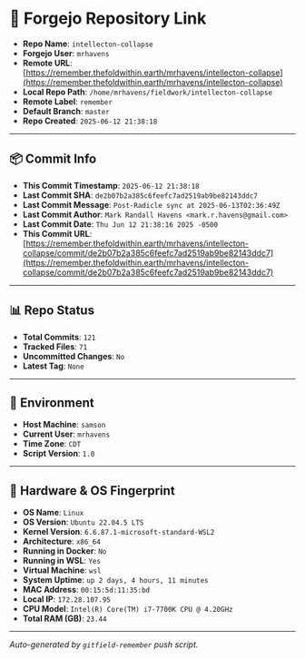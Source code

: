 # 🔗 Forgejo Repository Link

- **Repo Name**: `intellecton-collapse`
- **Forgejo User**: `mrhavens`
- **Remote URL**: [https://remember.thefoldwithin.earth/mrhavens/intellecton-collapse](https://remember.thefoldwithin.earth/mrhavens/intellecton-collapse)
- **Local Repo Path**: `/home/mrhavens/fieldwork/intellecton-collapse`
- **Remote Label**: `remember`
- **Default Branch**: `master`
- **Repo Created**: `2025-06-12 21:38:18`

---

## 📦 Commit Info

- **This Commit Timestamp**: `2025-06-12 21:38:18`
- **Last Commit SHA**: `de2b07b2a385c6feefc7ad2519ab9be82143ddc7`
- **Last Commit Message**: `Post-Radicle sync at 2025-06-13T02:36:49Z`
- **Last Commit Author**: `Mark Randall Havens <mark.r.havens@gmail.com>`
- **Last Commit Date**: `Thu Jun 12 21:38:16 2025 -0500`
- **This Commit URL**: [https://remember.thefoldwithin.earth/mrhavens/intellecton-collapse/commit/de2b07b2a385c6feefc7ad2519ab9be82143ddc7](https://remember.thefoldwithin.earth/mrhavens/intellecton-collapse/commit/de2b07b2a385c6feefc7ad2519ab9be82143ddc7)

---

## 📊 Repo Status

- **Total Commits**: `121`
- **Tracked Files**: `71`
- **Uncommitted Changes**: `No`
- **Latest Tag**: `None`

---

## 🧭 Environment

- **Host Machine**: `samson`
- **Current User**: `mrhavens`
- **Time Zone**: `CDT`
- **Script Version**: `1.0`

---

## 🧬 Hardware & OS Fingerprint

- **OS Name**: `Linux`
- **OS Version**: `Ubuntu 22.04.5 LTS`
- **Kernel Version**: `6.6.87.1-microsoft-standard-WSL2`
- **Architecture**: `x86_64`
- **Running in Docker**: `No`
- **Running in WSL**: `Yes`
- **Virtual Machine**: `wsl`
- **System Uptime**: `up 2 days, 4 hours, 11 minutes`
- **MAC Address**: `00:15:5d:11:35:bd`
- **Local IP**: `172.28.107.95`
- **CPU Model**: `Intel(R) Core(TM) i7-7700K CPU @ 4.20GHz`
- **Total RAM (GB)**: `23.44`

---

_Auto-generated by `gitfield-remember` push script._
